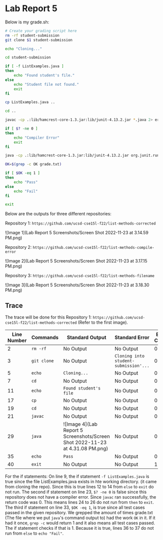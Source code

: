 # Lab Report 5
Below is my grade.sh:

```bash
# Create your grading script here
rm -rf student-submission
git clone $1 student-submission

echo "Cloning..."

cd student-submission

if [ -f ListExamples.java ]
then
    echo "Found student's file."
else
    echo "Student file not found."
    exit
fi

cp ListExamples.java ..

cd ..

javac -cp .:lib/hamcrest-core-1.3.jar:lib/junit-4.13.2.jar *.java 2> err.txt

if [ $? -ne 0 ]
then
    echo "Compiler Error"
    exit
fi

java -cp .:lib/hamcrest-core-1.3.jar:lib/junit-4.13.2.jar org.junit.runner.JUnitCore TestListExamples > grade.txt

OK=$(grep -c OK grade.txt)

if [ $OK -eq 1 ]
then
    echo "Pass"
else
    echo "Fail"
fi

exit
```

Below are the outputs for three different repositories:

Repository 1: `https://github.com/ucsd-cse15l-f22/list-methods-corrected`

![Image 1](Lab Report 5 Screenshots/Screen Shot 2022-11-23 at 3.14.59 PM.png)

Repository 2: `https://github.com/ucsd-cse15l-f22/list-methods-compile-error`

![Image 2](Lab Report 5 Screenshots/Screen Shot 2022-11-23 at 3.17.15 PM.png)

Repository 3: `https://github.com/ucsd-cse15l-f22/list-methods-filename`

![Image 3](Lab Report 5 Screenshots/Screen Shot 2022-11-23 at 3.18.30 PM.png)

## Trace

The trace will be done for this Repository 1: `https://github.com/ucsd-cse15l-f22/list-methods-corrected` (Refer to the first image).

| Line Number | Commands | Standard Output | Standard Error | Exit Code |
|-------------|----------|-----------------|----------------|-----------|
| 2 | `rm -rf` | No Output | No Output | 0 |
| 3 | `git clone` | No Output | `Cloning into student-submission'...` | 0 |
| 5 | `echo` | `Cloning...` | No Output | 0 |
| 7 | `cd` | No Output | No Output | 0|
| 11 | `echo` | `Found student's file` | No Output | 0 |
| 17 | `cp` | No Output | No Output | 0 |
| 19 | `cd` | No Output | No Output | 0 |
| 21 | `javac` | No Output | No Output | 0 |
| 29 | `java` | ![Image 4](Lab Report 5 Screenshots/Screen Shot 2022-11-23 at 4.31.08 PM.png) | No Output | 0 |
| 35 | `echo`| `Pass` | No Output | 0 |
| 40 | `exit` | No Output | No Output | 1 |

For the if statements:
On line 9, the if statement `-f ListExamples.java` is true since the file ListExamples.java exists in hte working directory. (it came from cloning the repo). Since this is true lines 12 to 14 from `else` to `exit` do not run. The second if statement on line 23, `$? -ne 0` is false since this repository does not have a compiler error. Since `javac` ran successfully, the return code was 0. This means lines 24 to 26 do not run from `then` to `exit`. The third if statement on line 33, `$OK -eq 1`, is true since all test cases passed in the given repository. We grepped the amount of times grade.txt (The file where we put `java`'s command output to) had the work `OK` in it. If it had it once, `grep -c` would return 1 and it also means all test cases passed. The if statement checks if that is 1. Because it is true, lines 36 to 37 do not run from `else` to `echo "Fail"`. 
